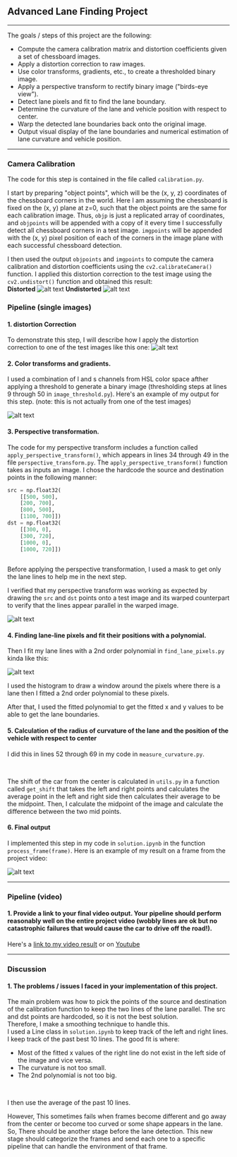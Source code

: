 ## Advanced Lane Finding Project

---

The goals / steps of this project are the following:

* Compute the camera calibration matrix and distortion coefficients given a set of chessboard images.
* Apply a distortion correction to raw images.
* Use color transforms, gradients, etc., to create a thresholded binary image.
* Apply a perspective transform to rectify binary image ("birds-eye view").
* Detect lane pixels and fit to find the lane boundary.
* Determine the curvature of the lane and vehicle position with respect to center.
* Warp the detected lane boundaries back onto the original image.
* Output visual display of the lane boundaries and numerical estimation of lane curvature and vehicle position.

[//]: # (Image References)

[image0]: ./camera_cal/calibration1.jpg "Distorted"
[image1]: ./output_images/camera_cal/calibration1.jpg "Undistorted"
[image2]: ./test_images/test6.jpg "Road Transformed"
[image3]: ./image_thresh.jpg "Binary Example"
[image4]: ./image_warped.jpg "Warp Example"
[image5]: ./lane_detected.jpg "Fit Visual"
[image7]: ./output_images/result_final.png "Output"
[video1]: ./project_video_final.mp4 "Video"

---

### Camera Calibration

The code for this step is contained in the file called `calibration.py`.  

I start by preparing "object points", which will be the (x, y, z) coordinates of the chessboard corners in the world. Here I am assuming the chessboard is fixed on the (x, y) plane at z=0, such that the object points are the same for each calibration image.  Thus, `objp` is just a replicated array of coordinates, and `objpoints` will be appended with a copy of it every time I successfully detect all chessboard corners in a test image.  `imgpoints` will be appended with the (x, y) pixel position of each of the corners in the image plane with each successful chessboard detection.  

I then used the output `objpoints` and `imgpoints` to compute the camera calibration and distortion coefficients using the `cv2.calibrateCamera()` function.  I applied this distortion correction to the test image using the `cv2.undistort()` function and obtained this result: <br>
**Distorted**
![alt text][image0]
**Undistorted**
![alt text][image1]

### Pipeline (single images)

#### 1. distortion Correction

To demonstrate this step, I will describe how I apply the distortion correction to one of the test images like this one:
![alt text][image2]

#### 2. Color transforms and gradients.

I used a combination of l and s channels from HSL color space afther applying a threshold to generate a binary image (thresholding steps at lines 9 through 50 in `image_threshold.py`).  Here's an example of my output for this step.  (note: this is not actually from one of the test images)

![alt text][image3]

#### 3. Perspective transformation.

The code for my perspective transform includes a function called `apply_perspective_transform()`, which appears in lines 34 through 49 in the file `perspective_transform.py`.  The `apply_perspective_transform()` function takes as inputs an image.  I chose the hardcode the source and destination points in the following manner:

```python
src = np.float32(
    [[500, 500], 
    [200, 700], 
    [800, 500], 
    [1100, 700]])
dst = np.float32(
    [[300, 0], 
    [300, 720], 
    [1000, 0], 
    [1000, 720]])
    
```

Before applying the perspective transformation, I used a mask to get only the lane lines to help me in the next step. <br>


I verified that my perspective transform was working as expected by drawing the `src` and `dst` points onto a test image and its warped counterpart to verify that the lines appear parallel in the warped image.

![alt text][image4]

#### 4. Finding lane-line pixels and fit their positions with a polynomial.

Then I fit my lane lines with a 2nd order polynomial in `find_lane_pixels.py` kinda like this:

![alt text][image5]


I used the histogram to draw a window around the pixels where there is a lane then I fitted a 2nd order polynomial to these pixels.

After that, I used the fitted polynomial to get the fitted x and y values to be able to get the lane boundaries.

#### 5. Calculation of the radius of curvature of the lane and the position of the vehicle with respect to center

I did this in lines 52 through 69 in my code in `measure_curvature.py`.

<br>

The shift of the car from the center is calculated in `utils.py` in a function called `get_shift` that takes the left and right points and 
calculates the average point in the left and right side then calculates their average to be the midpoint. Then, I calculate the midpoint of the image and calculate the difference between the two mid points. 
#### 6. Final output

I implemented this step in my code in `solution.ipynb` in the function `process_frame(frame)`.  Here is an example of my result on a frame from the project video:

![alt text][image7]


---

### Pipeline (video)

#### 1. Provide a link to your final video output.  Your pipeline should perform reasonably well on the entire project video (wobbly lines are ok but no catastrophic failures that would cause the car to drive off the road!).

Here's a [link to my video result](./project_video_sol.mp4)
or on [Youtube](https://www.youtube.com/watch?v=PthTPkrIBLg)

---

### Discussion

#### 1. The problems / issues I faced in your implementation of this project.

The main problem was how to pick the points of the source and destination of the calibration function to keep the two lines of the lane parallel. The src and dst points are hardcoded, so it is not the best solution. 
<br>
Therefore, I make a smoothing technique to handle this.
<br>
I used a Line class in `solution.ipynb` to keep track of the left and right lines.
<br>
I keep track of the past best 10 lines. The good fit is where:
* Most of the fitted x values of the right line do not exist in the left side of the image and vice versa.
* The curvature is not too small.
* The 2nd polynomial is not too big.
<br>

I then use the average of the past 10 lines.
<br>

However, This sometimes fails when frames become different and go away from the center or become too curved or some shape appears in the lane. So, There should be another stage before the lane detection. This new stage should categorize the frames and send each one to a specific pipeline that can handle the environment of that frame.
